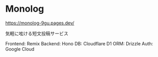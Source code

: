 # Monolog

https://monolog-9gu.pages.dev/

気軽に呟ける短文投稿サービス

Frontend: Remix
Backend: Hono
DB: Cloudflare D1
ORM: Drizzle
Auth: Google Cloud
